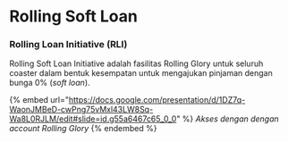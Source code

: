 # Rolling Soft Loan

### Rolling Loan Initiative (RLI)

Rolling Soft Loan Initiative adalah fasilitas Rolling Glory untuk seluruh coaster dalam bentuk kesempatan untuk mengajukan pinjaman dengan bunga 0% (_soft loan_).

{% embed url="https://docs.google.com/presentation/d/1DZ7q-WaonJMBeD-cwPng75vMxl43LW8Sq-Wa8L0RJLM/edit#slide=id.g55a6467c65_0_0" %}
_Akses dengan dengan account Rolling Glory_
{% endembed %}
